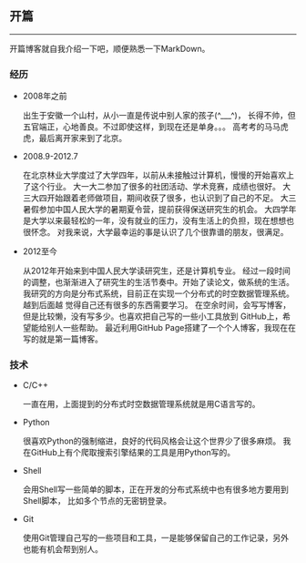 ## 开篇 

----------------------------------------------------------

开篇博客就自我介绍一下吧，顺便熟悉一下MarkDown。

### 经历

* 2008年之前

  出生于安徽一个山村，从小一直是传说中别人家的孩子(^___^)，
  长得不帅，但五官端正，心地善良。不过即使这样，到现在还是单身。。。
  高考考的马马虎虎，最后离开家来到了北京。

* 2008.9-2012.7

  在北京林业大学度过了大学四年，以前从未接触过计算机，慢慢的开始喜欢上了这个行业。
  大一大二参加了很多的社团活动、学术竞赛，成绩也很好。
  大三大四开始跟着老师做项目，期间收获了很多，也认识到了自己的不足。
  大三暑假参加中国人民大学的暑期夏令营，提前获得保送研究生的机会。
  大四学年是大学以来最轻松的一年，没有就业的压力，没有生活上的负担，现在想想也很怀念。
  对我来说，大学最幸运的事是认识了几个很靠谱的朋友，很满足。

* 2012至今
  
  从2012年开始来到中国人民大学读研究生，还是计算机专业。
  经过一段时间的调整，也渐渐进入了研究生的生活节奏中。开始了读论文，做系统的生活。
  我研究的方向是分布式系统，目前正在实现一个分布式的时空数据管理系统。越到后面越
  觉得自己还有很多的东西需要学习。
  在空余时间，会写写博客，但是比较懒，没有写多少。也喜欢把自己写的一些小工具放到
  GitHub上，希望能给别人一些帮助。
  最近利用GitHub Page搭建了一个个人博客，我现在在写的就是第一篇博客。

### 技术

* C/C++
  
  一直在用，上面提到的分布式时空数据管理系统就是用C语言写的。

* Python
  
  很喜欢Python的强制缩进，良好的代码风格会让这个世界少了很多麻烦。
  我在GitHub上有个爬取搜索引擎结果的工具是用Python写的。

* Shell 

  会用Shell写一些简单的脚本，正在开发的分布式系统中也有很多地方要用到Shell脚本，
  比如多个节点的无密钥登录。 

* Git
  
  使用Git管理自己写的一些项目和工具，一是能够保留自己的工作记录，另外也能有机会帮到别人。